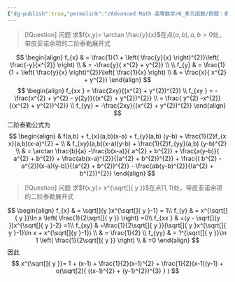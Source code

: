 ```yaml
---
{"dg-publish":true,"permalink":"/Advanced Math 高等数学/6_多元函数/例题：泰勒展开/","tags":["例题","微积分","高数"]}
---
```



> [!Question] 问题
> 求$f(x,y)= \arctan \frac{y}{x}$在点$(a,b),a , b >0$处，带皮亚诺余项的二阶泰勒展开式

$$
\begin{align}
f_{x}  & = \frac{1}{1 + \left( \frac{y}{x} \right)^{2}}\left( \frac{-y}{x^{2}} \right) \\
 & = -\frac{y}{ x^{2} + y^{2}} \\
 \\
f_{y}  & = \frac{1}{1 + \left( \frac{y}{x} \right)^{2}}\left( \frac{1}{x} \right) \\
 & = \frac{x}{ x^{2} + y^{2}}
\end{align}
$$
$$
\begin{align}
f_{xx } = \frac{2xy}{(x^{2} + y^{2})^{2}} \\
f_{xy } = -\frac{x^{2} + y^{2} - y(2y)}{(x^{2} + y^{2})^{2}} \\
 = \frac{ y^{2} -x^{2}}{(x^{2} + y^{2})^{2}} \\
f_{yy} = -\frac{2xy}{(x^{2} + y^{2})^{2}} 
\end{align}
$$
二阶泰勒公式为
$$
\begin{align}
 & f(a,b) + f_{x}(a,b)(x-a) + f_{y}(a,b) (y-b) + \frac{1}{2}f_{x x}(a,b)(x-a)^{2} + \\
 &  f_{xy}(a,b)(x-a)(y-b) + \frac{1}{2}f_{yy}(a,b) (y-b)^{2}  \\
 & = \arctan \frac{b}{a} -\frac{b(x-a)}{ a^{2} + b^{2}} + \frac{a(y-b)}{ a^{2} + b^{2}} + \frac{ab(x-a)^{2}}{(a^{2} + b^{2})^{2}} + \frac{( b^{2} -a^{2})(x-a)(y-b)}{(a^{2} + b^{2})^{2}} - \frac{ab(y-b)^{2}}{(a^{2} + b^{2})^{2}}
\end{align}
$$

> [!Question] 问题
> 求$f(x,y)= x^{\sqrt[]{ y }}$在点$(1,1)$处，带皮亚诺余项的二阶泰勒展开式

$$
\begin{align}
f_{x}  & = \sqrt[]{y   }x^{\sqrt[]{ y }-1} = 1\\
f_{y}  & = x^{\sqrt[]{ y }}\ln x \left( \frac{1}{2\sqrt[]{ y }} \right) =0\\
f_{xx } & =(y - \sqrt[]{y  })x^{\sqrt[]{ y }-2} =1\\
f_{xy} & =\frac{1}{2\sqrt[]{ y }}(\sqrt[]{ y }x^{\sqrt[]{ y }-1}\ln x + x^{\sqrt[]{y  }-1}) \\
 & = \frac{1}{2} \\
f_{yy}  & = 1^{\sqrt[]{ y }}\ln 1 \left( \frac{1}{2\sqrt[]{ y }} \right) \\
 & =0
\end{align}
$$
因此
$$
x^{\sqrt[]{ y }}= 1 + (x-1) + \frac{1}{2}(x-1)^{2} + \frac{1}{2}(x-1)(y-1) + o(\sqrt[2]{ ((x-1)^{2} + (y-1)^{2})^{3} } )
$$


